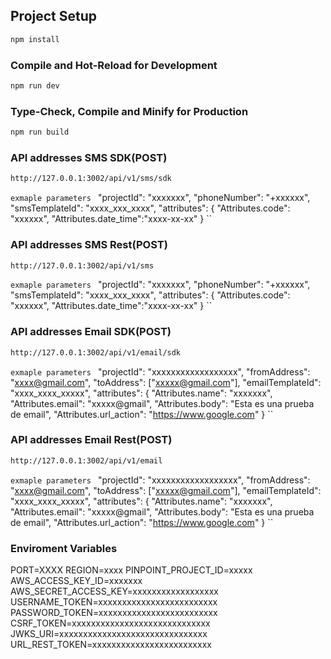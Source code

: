 
## Project Setup

```sh
npm install
```

### Compile and Hot-Reload for Development

```sh
npm run dev
```

### Type-Check, Compile and Minify for Production

```sh
npm run build
```

### API addresses SMS SDK(POST)
```sh
http://127.0.0.1:3002/api/v1/sms/sdk
```
``exmaple parameters
``
    "projectId": "xxxxxxx", 
	"phoneNumber": "+xxxxxx", 
	"smsTemplateId": "xxxx_xxx_xxxx", 
	"attributes": {
		"Attributes.code": "xxxxxx",
		"Attributes.date_time":"xxxx-xx-xx"
	}
``

### API addresses SMS Rest(POST)
```sh
http://127.0.0.1:3002/api/v1/sms
```
``exmaple parameters
``
   "projectId": "xxxxxxx", 
	"phoneNumber": "+xxxxxx", 
	"smsTemplateId": "xxxx_xxx_xxxx", 
	"attributes": {
		"Attributes.code": "xxxxxx",
		"Attributes.date_time":"xxxx-xx-xx"
	}
``

### API addresses Email SDK(POST)
```sh
http://127.0.0.1:3002/api/v1/email/sdk
```
``exmaple parameters
``
   "projectId": "xxxxxxxxxxxxxxxxxx", 
	"fromAddress": "xxxx@gmail.com", 
	"toAddress": ["xxxxx@gmail.com"], 
	"emailTemplateId": "xxxx_xxxx_xxxxx", 
	"attributes": {
		"Attributes.name": "xxxxxxx",
		"Attributes.email": "xxxxx@gmail",
		"Attributes.body": "Esta es una prueba de email",
		"Attributes.url_action": "https://www.google.com"
	}
``


### API addresses Email Rest(POST)
```sh
http://127.0.0.1:3002/api/v1/email
```
``exmaple parameters
``
   "projectId": "xxxxxxxxxxxxxxxxxx", 
	"fromAddress": "xxxx@gmail.com", 
	"toAddress": ["xxxxx@gmail.com"], 
	"emailTemplateId": "xxxx_xxxx_xxxxx", 
	"attributes": {
		"Attributes.name": "xxxxxxx",
		"Attributes.email": "xxxxx@gmail",
		"Attributes.body": "Esta es una prueba de email",
		"Attributes.url_action": "https://www.google.com"
	}
``


### Enviroment Variables

PORT=XXXX
REGION=xxxx
PINPOINT_PROJECT_ID=xxxxx
AWS_ACCESS_KEY_ID=xxxxxxx
AWS_SECRET_ACCESS_KEY=xxxxxxxxxxxxxxxxxx
USERNAME_TOKEN=xxxxxxxxxxxxxxxxxxxxxxxxx
PASSWORD_TOKEN=xxxxxxxxxxxxxxxxxxxxxxxxx
CSRF_TOKEN=xxxxxxxxxxxxxxxxxxxxxxxxxxxxx
JWKS_URI=xxxxxxxxxxxxxxxxxxxxxxxxxxxxxxx
URL_REST_TOKEN=xxxxxxxxxxxxxxxxxxxxxxxxx





